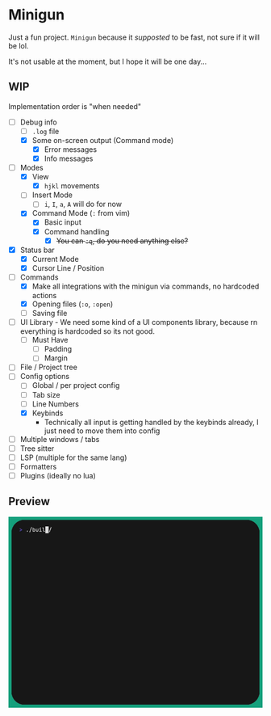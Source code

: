 # Minigun

Just a fun project. `Minigun` because it _supposted_ to be fast, not sure if it will be lol.

It's not usable at the moment, but I hope it will be one day...

## WIP

Implementation order is "when needed"

- [ ] Debug info
  - [ ] `.log` file
  - [x] Some on-screen output (Command mode)
    - [x] Error messages
    - [x] Info messages
- [ ] Modes
  - [x] View
    - [x] `hjkl` movements
  - [ ] Insert Mode
    - [ ] `i`, `I`, `a`, `A` will do for now
  - [x] Command Mode (`:` from vim)
    - [x] Basic input
    - [x] Command handling
      - [x] ~~You can `:q`, do you need anything else?~~
- [x] Status bar
  - [x] Current Mode
  - [x] Cursor Line / Position
- [ ] Commands
  - [x] Make all integrations with the minigun via commands, no hardcoded actions
  - [x] Opening files (`:o`, `:open`)
  - [ ] Saving file
- [ ] UI Library - We need some kind of a UI components library, because rn everything is hardcoded so its not good.
  - [ ] Must Have
    - [ ] Padding
    - [ ] Margin
- [ ] File / Project tree
- [ ] Config options
  - [ ] Global / per project config
  - [ ] Tab size
  - [ ] Line Numbers
  - [x] Keybinds
    - Technically all input is getting handled by the keybinds already, I just need to move them into config
- [ ] Multiple windows / tabs
- [ ] Tree sitter
- [ ] LSP (multiple for the same lang)
- [ ] Formatters
- [ ] Plugins (ideally no lua)

## Preview

![](./demo/base.gif)
